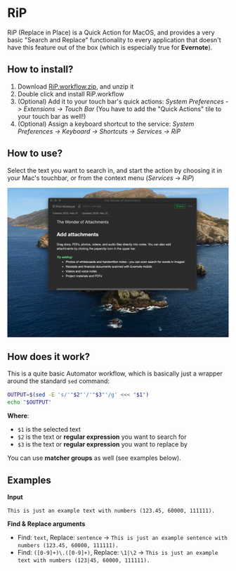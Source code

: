 # RiP

RiP (Replace in Place) is a Quick Action for MacOS, and provides a very basic "Search and Replace" functionality to every application that doesn't have this feature out of the box (which is especially true for **Evernote**).

## How to install?

1. Download [RiP.workflow.zip](https://github.com/adamkobor/RiP/raw/master/RiP.workflow.zip), and unzip it
2. Double click and install RiP.workflow
3. (Optional) Add it to your touch bar's quick actions: *System Preferences -> Extensions -> Touch Bar* (You have to add the "Quick Actions" tile to your touch bar as well!)
4. (Optional) Assign a keyboard shortcut to the service: *System Preferences -> Keyboard -> Shortcuts -> Services -> RiP*

## How to use?

Select the text you want to search in, and start the action by choosing it in your Mac's touchbar, or from the context menu (*Services* -> *RiP*)

![Usage](https://raw.githubusercontent.com/adamkobor/RiP/master/rip.gif)

## How does it work?
This is a quite basic Automator workflow, which is basically just a wrapper around the standard `sed` command:

```bash
OUTPUT=$(sed -E 's/'"$2"'/'"$3"'/g' <<< "$1")
echo "$OUTPUT"
```

**Where**:
- `$1` is the selected text
- `$2` is the text or **regular expression** you want to search for
- `$3` is the text or **regular expression** you want to replace by

You can use **matcher groups** as well (see examples below).

## Examples

**Input**
```
This is just an example text with numbers (123.45, 60000, 111111).
```

**Find & Replace arguments**

- Find: `text`, Replace: `sentence` -> `This is just an example sentence with numbers (123.45, 60000, 111111).`
- Find: `([0-9]+)\.([0-9]+)`, Replace: `\1|\2` -> `This is just an example text with numbers (123|45, 60000, 111111).`

